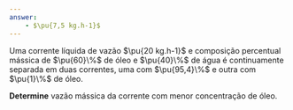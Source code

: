 ```yaml
---
answer:
    - $\pu{7,5 kg.h-1}$
---
```


Uma corrente líquida de vazão $\pu{20 kg.h-1}$ e composição percentual mássica de $\pu{60}\%$ de óleo e $\pu{40}\%$ de água é continuamente separada em duas correntes, uma com $\pu{95,4}\%$ e outra com $\pu{1}\%$ de óleo.

**Determine** vazão mássica da corrente com menor concentração de óleo.

